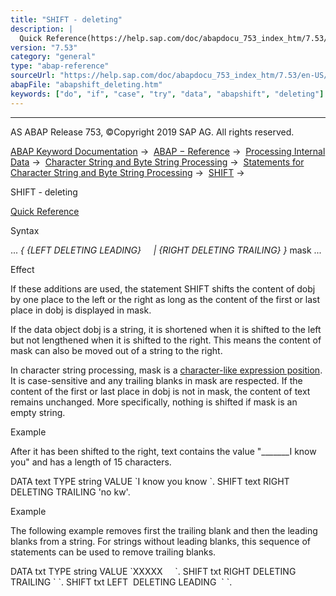 ```yaml
---
title: "SHIFT - deleting"
description: |
  Quick Reference(https://help.sap.com/doc/abapdocu_753_index_htm/7.53/en-US/abapshift_shortref.htm) Syntax ...  LEFT DELETING LEADING  RIGHT DELETING TRAILING  mask ... Effect If these additions are used, the statement SHIFT shifts the content of dobj by one place to the left o
version: "7.53"
category: "general"
type: "abap-reference"
sourceUrl: "https://help.sap.com/doc/abapdocu_753_index_htm/7.53/en-US/abapshift_deleting.htm"
abapFile: "abapshift_deleting.htm"
keywords: ["do", "if", "case", "try", "data", "abapshift", "deleting"]
---
```


* * *

AS ABAP Release 753, ©Copyright 2019 SAP AG. All rights reserved.

[ABAP Keyword Documentation](https://help.sap.com/doc/abapdocu_753_index_htm/7.53/en-US/abenabap.htm) →  [ABAP − Reference](https://help.sap.com/doc/abapdocu_753_index_htm/7.53/en-US/abenabap_reference.htm) →  [Processing Internal Data](https://help.sap.com/doc/abapdocu_753_index_htm/7.53/en-US/abenabap_data_working.htm) →  [Character String and Byte String Processing](https://help.sap.com/doc/abapdocu_753_index_htm/7.53/en-US/abenabap_data_string.htm) →  [Statements for Character String and Byte String Processing](https://help.sap.com/doc/abapdocu_753_index_htm/7.53/en-US/abenstring_processing_statements.htm) →  [SHIFT](https://help.sap.com/doc/abapdocu_753_index_htm/7.53/en-US/abapshift.htm) → 

SHIFT - deleting

[Quick Reference](https://help.sap.com/doc/abapdocu_753_index_htm/7.53/en-US/abapshift_shortref.htm)

Syntax

... *{* *{*LEFT DELETING LEADING*}*
    *|* *{*RIGHT DELETING TRAILING*}* *}* mask ...

Effect

If these additions are used, the statement SHIFT shifts the content of dobj by one place to the left or the right as long as the content of the first or last place in dobj is displayed in mask.

If the data object dobj is a string, it is shortened when it is shifted to the left but not lengthened when it is shifted to the right. This means the content of mask can also be moved out of a string to the right.

In character string processing, mask is a [character-like expression position](https://help.sap.com/doc/abapdocu_753_index_htm/7.53/en-US/abencharlike_expr_position_glosry.htm "Glossary Entry"). It is case-sensitive and any trailing blanks in mask are respected. If the content of the first or last place in dobj is not in mask, the content of text remains unchanged. More specifically, nothing is shifted if mask is an empty string.

Example

After it has been shifted to the right, text contains the value "\_\_\_\_\_\_\_I know you" and has a length of 15 characters.

DATA text TYPE string VALUE \`I know you know \`.
SHIFT text RIGHT DELETING TRAILING 'no kw'.

Example

The following example removes first the trailing blank and then the leading blanks from a string. For strings without leading blanks, this sequence of statements can be used to remove trailing blanks.

DATA txt TYPE string VALUE \`XXXXX     \`.
SHIFT txt RIGHT DELETING TRAILING \` \`.
SHIFT txt LEFT  DELETING LEADING  \` \`.